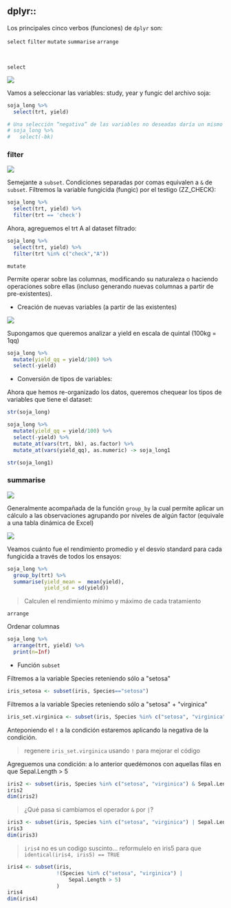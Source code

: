 ## dplyr::

Los principales cinco verbos (funciones)  de `dplyr` son:

`select` `filter` `mutate` `summarise` `arrange`

<br>

`select`

![](fig/dplyr_select.png)

Vamos a seleccionar las variables: study, year y fungic del archivo soja: 


```r
soja_long %>% 
  select(trt, yield)

# Una selección “negativa” de las variables no deseadas daría un mismo resultado:
# soja_long %>% 
#   select(-bk)
```

### filter

![](fig/dplyr_filter.png)

Semejante a `subset`. Condiciones separadas por comas equivalen a `&` de `subset`.
Filtremos la variable fungicida (fungic) por el testigo (ZZ_CHECK):


```r
soja_long %>% 
  select(trt, yield) %>% 
  filter(trt == 'check')
```

Ahora, agreguemos el trt A al dataset filtrado:


```r
soja_long %>% 
  select(trt, yield) %>% 
  filter(trt %in% c("check","A"))
```

`mutate`

Permite operar sobre las columnas, modificando su naturaleza o haciendo operaciones sobre ellas (incluso generando nuevas columnas a partir de pre-existentes).

* Creación de nuevas variables (a partir de las existentes)

![](fig/dplyr_mutate_new.png)

Supongamos que queremos analizar a yield en escala de quintal (100kg = 1qq)


```r
soja_long %>% 
  mutate(yield_qq = yield/100) %>% 
  select(-yield)
```



* Conversión de tipos de variables:

Ahora que hemos re-organizado los datos, queremos chequear los tipos de variables que tiene el dataset:


```r
str(soja_long)

soja_long %>% 
  mutate(yield_qq = yield/100) %>% 
  select(-yield) %>% 
  mutate_at(vars(trt, bk), as.factor) %>% 
  mutate_at(vars(yield_qq), as.numeric) -> soja_long1

str(soja_long1) 
```

### summarise

![](fig/dplyr_summarise.png)

Generalmente acompañada de la función `group_by` la cual permite aplicar un cálculo a las observaciones agrupando por niveles de algún factor (equivale a una tabla dinámica de Excel)  

![](fig/dplyr_group_by.png)

Veamos cuánto fue el rendimiento promedio y el desvío standard para cada fungicida a través de todos los ensayos: 


```r
soja_long %>% 
  group_by(trt) %>% 
  summarise(yield_mean =  mean(yield),
            yield_sd = sd(yield)) 
```

> Calculen el rendimiento mínimo y máximo de cada tratamiento

`arrange`

Ordenar columnas 


```r
soja_long %>% 
  arrange(trt, yield) %>% 
  print(n=Inf)
```

* Función `subset`

Filtremos a la variable Species reteniendo sólo a "setosa" 


```r
iris_setosa <- subset(iris, Species=="setosa")
```

Filtremos a la variable Species reteniendo sólo a "setosa" + "virginica"


```r
iris_set.virginica <- subset(iris, Species %in% c("setosa", "virginica"))
```

Anteponiendo el `!` a la condición estaremos aplicando la negativa de la condición.

> regenere `iris_set.virginica` usando `!` para mejorar el código

Agreguemos una condición: a lo anterior quedémonos con aquellas filas en que Sepal.Length > 5


```r
iris2 <- subset(iris, Species %in% c("setosa", "virginica") & Sepal.Length > 5)
iris2
dim(iris2)
```

> ¿Qué pasa si cambiamos el operador `&` por `|`?


```r
iris3 <- subset(iris, Species %in% c("setosa", "virginica") | Sepal.Length > 5)
iris3
dim(iris3)
```

> `iris4` no es un codigo suscinto... reformulelo en iris5 para que `identical(iris4, iris5) == TRUE`


```r
iris4 <- subset(iris, 
                !(Species %in% c("setosa", "virginica") |
                    Sepal.Length > 5)
                )
iris4
dim(iris4)
```


